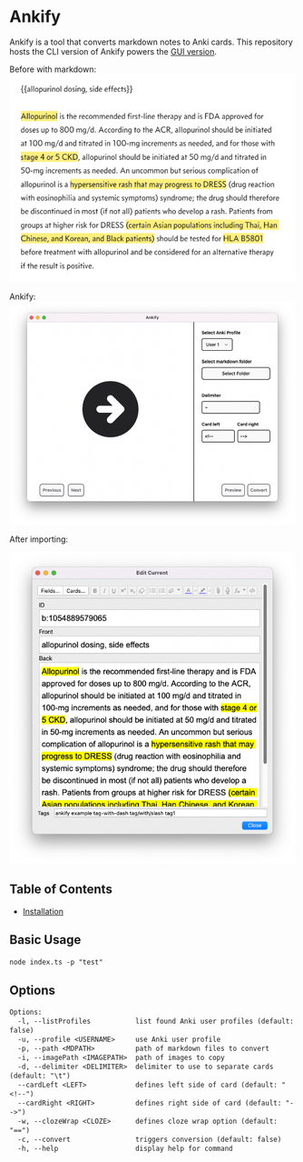 # Ankify

Ankify is a tool that converts markdown notes to Anki cards. This repository hosts the CLI version of Ankify powers the [GUI version](https://ankify.krxiang.com).

Before with markdown:
![](./images/before.png)

Ankify:
![](./images/convertBlank.png)

After importing:

![](./images/after.png)


## Table of Contents

- [Installation](#installation)

## Basic Usage

```node index.ts -p "test"```

## Options 

```
Options:
  -l, --listProfiles           list found Anki user profiles (default: false)
  -u, --profile <USERNAME>     use Anki user profile
  -p, --path <MDPATH>          path of markdown files to convert
  -i, --imagePath <IMAGEPATH>  path of images to copy
  -d, --delimiter <DELIMITER>  delimiter to use to separate cards (default: "\t")
  --cardLeft <LEFT>            defines left side of card (default: "<!--")
  --cardRight <RIGHT>          defines right side of card (default: "-->")
  -w, --clozeWrap <CLOZE>      defines cloze wrap option (default: "==")
  -c, --convert                triggers conversion (default: false)
  -h, --help                   display help for command
```